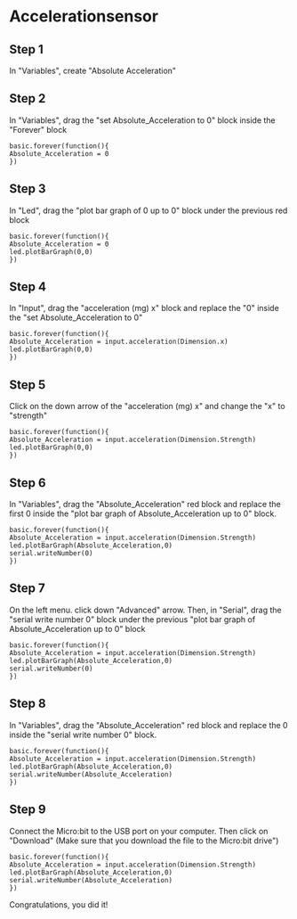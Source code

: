 # Accelerationsensor

## Step 1
In "Variables", create "Absolute Acceleration"
 
## Step 2
In "Variables", drag the "set Absolute_Acceleration to 0" block inside the "Forever" block
```blocks
basic.forever(function(){
Absolute_Acceleration = 0
})
```
 
## Step 3
In "Led", drag the "plot bar graph of 0 up to 0" block under the previous red block
```blocks
basic.forever(function(){
Absolute_Acceleration = 0
led.plotBarGraph(0,0)
})
```
 
## Step 4
In "Input", drag the "acceleration (mg) x" block and replace the "0" inside the "set Absolute_Acceleration to 0"
```blocks
basic.forever(function(){
Absolute_Acceleration = input.acceleration(Dimension.x)
led.plotBarGraph(0,0)
})
```
 
 ## Step 5
Click on the down arrow of the "acceleration (mg) x" and change the "x" to "strength"
```blocks
basic.forever(function(){
Absolute_Acceleration = input.acceleration(Dimension.Strength)
led.plotBarGraph(0,0)
})
```

## Step 6
In "Variables", drag the "Absolute_Acceleration" red block and replace the first 0 inside the "plot bar graph of Absolute_Acceleration up to 0" block.
```blocks
basic.forever(function(){
Absolute_Acceleration = input.acceleration(Dimension.Strength)
led.plotBarGraph(Absolute_Acceleration,0)
serial.writeNumber(0)
})
```

## Step 7
On the left menu. click down "Advanced" arrow. Then, in "Serial", drag the "serial write number 0" block under the previous "plot bar graph of Absolute_Acceleration up to 0" block
```blocks
basic.forever(function(){
Absolute_Acceleration = input.acceleration(Dimension.Strength)
led.plotBarGraph(Absolute_Acceleration,0)
serial.writeNumber(0)
})
```
 
## Step 8
In "Variables", drag the "Absolute_Acceleration" red block and replace the 0 inside the "serial write number 0" block.
```blocks
basic.forever(function(){
Absolute_Acceleration = input.acceleration(Dimension.Strength)
led.plotBarGraph(Absolute_Acceleration,0)
serial.writeNumber(Absolute_Acceleration)
})
```
 
## Step 9
Connect the Micro:bit to the USB port on your computer. Then click on "Download" (Make sure that you download the file to the Micro:bit drive")
```blocks
basic.forever(function(){
Absolute_Acceleration = input.acceleration(Dimension.Strength)
led.plotBarGraph(Absolute_Acceleration,0)
serial.writeNumber(Absolute_Acceleration)
})
```
 
Congratulations, you did it!

<script src="https://makecode.com/gh-pages-embed.js"></script><script>makeCodeRender("{{ site.makecode.home_url }}", "{{ site.github.owner_name }}/{{ site.github.repository_name }}");</script>
